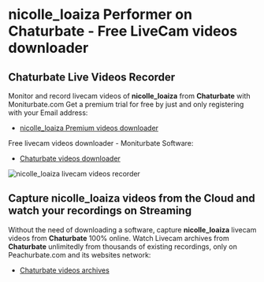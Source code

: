 # nicolle_loaiza Performer on Chaturbate - Free LiveCam videos downloader

## Chaturbate Live Videos Recorder

Monitor and record livecam videos of **nicolle_loaiza** from **Chaturbate** with Moniturbate.com
Get a premium trial for free by just and only registering with your Email address:
* [nicolle_loaiza Premium videos downloader](https://moniturbate.com/request-demo-licence-key.html)

Free livecam videos downloader - Moniturbate Software:
* [Chaturbate videos downloader](https://moniturbate.com/moniturbate-download-software.html)

![nicolle_loaiza livecam videos recorder](https://peachurnet.com/templates/moniturbate-software.png)


## Capture nicolle_loaiza videos from the Cloud and watch your recordings on Streaming

Without the need of downloading a software, capture **nicolle_loaiza** livecam videos from **Chaturbate** 100% online.
Watch Livecam archives from **Chaturbate** unlimitedly from thousands of existing recordings, only on Peachurbate.com and its websites network:
* [Chaturbate videos archives](https://peachurnet.com/)